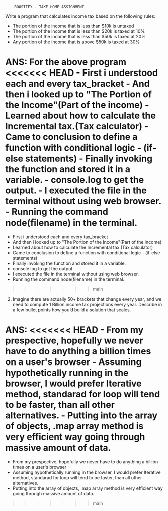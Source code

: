 
        ROOSTIFY - TAKE HOME ASSIGNMENT
      
Write a program that calculates income tax based on the following rules:
- The portion of the income that is less than $10k is untaxed
- The portion of the income that is less than $20k is taxed at 10%
- The portion of the income that is less than $50k is taxed at 20%
- Any portion of the income that is above $50k is taxed at 30%

ANS:  For the above program 
<<<<<<< HEAD
    - First i understood each and every tax_bracket
    - And then i looked up to "The Portion of the Income"(Part of the income)
    - Learned about how to calculate the  Incremental tax.(Tax calculator)
    - Came to conclusion to define a function with conditional logic - (if-else statements)
    - Finally invoking the function and stored it in a variable.
    - console.log to get the output.
    - I executed the file in the terminal without using web browser.
    - Running the command node(filename) in the terminal.
=======
   - First i understood each and every tax_bracket
   - And then i looked up to "The Portion of the Income"(Part of the income)
   - Learned about how to calculate the  Incremental tax.(Tax calculator)
   - Came to conclusion to define a function with conditional logic - (if-else statements)
   - Finally invoking the function and stored it in a variable.
   - console.log to get the output.
   - I executed the file in the terminal without using web browser.
   - Running the command node(filename) in the terminal.
>>>>>>> main
   
   
  2. Imagine there are actually 50+ brackets that change every year, and we need to compute 1 
    Billion income tax projections every year. 
    Describe in a few bullet points how you’d build a solution that scales.
   
  ANS: 
<<<<<<< HEAD
      - From my prespective, hopefully we never have to do anything a billion times on a user's browser
      - Assuming hypothetically running in the browser, I would prefer Iterative method, standarad for loop will tend to be 
        faster, than all other alternatives.
      - Putting into the array of objects, .map array method is very efficient way going through massive amount of data.
=======
- From my prespective, hopefully we never have to do anything a billion times on a user's browser
- Assuming hypothetically running in the browser, I would prefer Iterative method, standarad for loop will tend to be 
  faster, than all other alternatives.
- Putting into the array of objects, .map array method is very efficient way going through massive amount of data.
>>>>>>> main
